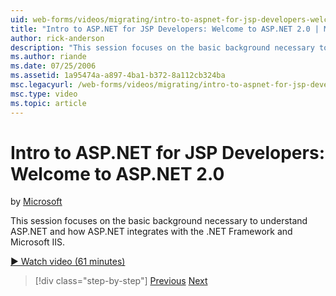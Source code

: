 ```yaml
---
uid: web-forms/videos/migrating/intro-to-aspnet-for-jsp-developers-welcome-to-aspnet-20
title: "Intro to ASP.NET for JSP Developers: Welcome to ASP.NET 2.0 | Microsoft Docs"
author: rick-anderson
description: "This session focuses on the basic background necessary to understand ASP.NET and how ASP.NET integrates with the .NET Framework and Microsoft IIS."
ms.author: riande
ms.date: 07/25/2006
ms.assetid: 1a95474a-a897-4ba1-b372-8a112cb324ba
msc.legacyurl: /web-forms/videos/migrating/intro-to-aspnet-for-jsp-developers-welcome-to-aspnet-20
msc.type: video
ms.topic: article
---
```

# Intro to ASP.NET for JSP Developers: Welcome to ASP.NET 2.0

by [Microsoft](https://github.com/microsoft)

This session focuses on the basic background necessary to understand ASP.NET and how ASP.NET integrates with the .NET Framework and Microsoft IIS.

[&#9654; Watch video (61 minutes)](https://channel9.msdn.com/Blogs/ASP-NET-Site-Videos/intro-to-aspnet-for-jsp-developers-welcome-to-aspnet-20)

> [!div class="step-by-step"]
> [Previous](migrating-from-classic-asp-to-aspnet.md)
> [Next](intro-to-aspnet-for-jsp-developers-building-applications.md)
